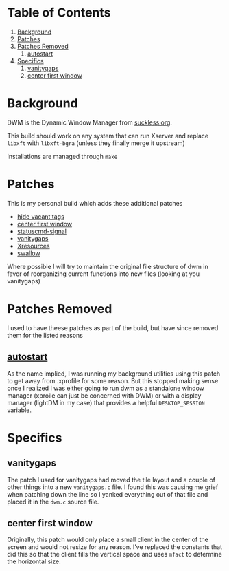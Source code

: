 
# Table of Contents

1.  [Background](#orgaf9ad27)
2.  [Patches](#orged96993)
3.  [Patches Removed](#org06f06d9)
    1.  [autostart](#org68c9bc4)
4.  [Specifics](#orgbf5d862)
    1.  [vanitygaps](#org2606b98)
    2.  [center first window](#org2ff9a1b)



<a id="orgaf9ad27"></a>

# Background

DWM is the Dynamic Window Manager from [suckless.org](https://dwm.suckless.org/).

This build should work on any system that can run Xserver and replace `libxft` with `libxft-bgra` (unless they finally merge it upstream)

Installations are managed through `make`


<a id="orged96993"></a>

# Patches

This is my personal build which adds these additional patches

-   [hide vacant tags](https://dwm.suckless.org/patches/hide_vacant_tags/)
-   [center first window](https://dwm.suckless.org/patches/center_first_window/)
-   [statuscmd-signal](https://dwm.suckless.org/patches/statuscmd/)
-   [vanitygaps](https://dwm.suckless.org/patches/vanitygaps/)
-   [Xresources](https://dwm.suckless.org/patches/xresources/)
-   [swallow](https://dwm.suckless.org/patches/swallow/)

Where possible I will try to maintain the original file structure of dwm in favor of reorganizing current functions into new files (looking at you vanitygaps)


<a id="org06f06d9"></a>

# Patches Removed

I used to have theese patches as part of the build, but have since removed them for the listed reasons


<a id="org68c9bc4"></a>

## [autostart](https://dwm.suckless.org/patches/autostart/)

As the name implied, I was running my background utilities using this patch to get away from .xprofile for some reason. But this stopped making sense once I realized I was either going to run dwm as a standalone window manager (xproile can just be concerned with DWM) or with a display manager (lightDM in my case) that provides a helpful `DESKTOP_SESSION` variable.


<a id="orgbf5d862"></a>

# Specifics


<a id="org2606b98"></a>

## vanitygaps

The patch I used for vanitygaps had moved the tile layout and a couple of other things into a new `vanitygaps.c` file. I found this was causing me grief when patching down the line so I yanked everything out of that file and placed it in the `dwm.c` source file.


<a id="org2ff9a1b"></a>

## center first window

Originally, this patch would only place a small client in the center of the screen and would not resize for any reason. I&rsquo;ve replaced the constants that did this so that the client fills the vertical space and uses `mfact` to determine the horizontal size.


